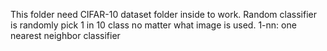 This folder need CIFAR-10 dataset folder inside to work.
Random classifier is randomly pick 1 in 10 class no matter what image is used.
1-nn: one nearest neighbor classifier